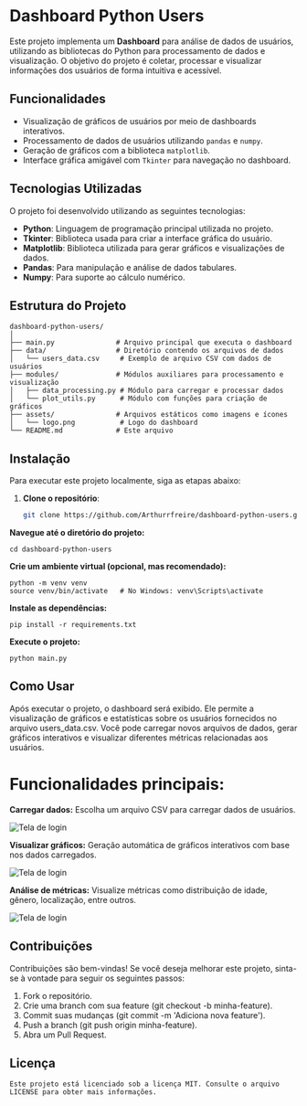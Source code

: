 # Dashboard Python Users

Este projeto implementa um **Dashboard** para análise de dados de usuários, utilizando as bibliotecas do Python para processamento de dados e visualização. O objetivo do projeto é coletar, processar e visualizar informações dos usuários de forma intuitiva e acessível.

## Funcionalidades

- Visualização de gráficos de usuários por meio de dashboards interativos.
- Processamento de dados de usuários utilizando `pandas` e `numpy`.
- Geração de gráficos com a biblioteca `matplotlib`.
- Interface gráfica amigável com `Tkinter` para navegação no dashboard.

## Tecnologias Utilizadas

O projeto foi desenvolvido utilizando as seguintes tecnologias:

- **Python**: Linguagem de programação principal utilizada no projeto.
- **Tkinter**: Biblioteca usada para criar a interface gráfica do usuário.
- **Matplotlib**: Biblioteca utilizada para gerar gráficos e visualizações de dados.
- **Pandas**: Para manipulação e análise de dados tabulares.
- **Numpy**: Para suporte ao cálculo numérico.
  
## Estrutura do Projeto

    dashboard-python-users/
    │
    ├── main.py               # Arquivo principal que executa o dashboard
    ├── data/                 # Diretório contendo os arquivos de dados
    │   └── users_data.csv     # Exemplo de arquivo CSV com dados de usuários
    ├── modules/              # Módulos auxiliares para processamento e visualização
    │   ├── data_processing.py # Módulo para carregar e processar dados
    │   └── plot_utils.py      # Módulo com funções para criação de gráficos
    ├── assets/               # Arquivos estáticos como imagens e ícones
    │   └── logo.png           # Logo do dashboard
    └── README.md             # Este arquivo


## Instalação

Para executar este projeto localmente, siga as etapas abaixo:

1. **Clone o repositório**:
   ```bash
   git clone https://github.com/Arthurrfreire/dashboard-python-users.git

**Navegue até o diretório do projeto:**

    cd dashboard-python-users

**Crie um ambiente virtual (opcional, mas recomendado):**

    python -m venv venv
    source venv/bin/activate   # No Windows: venv\Scripts\activate

**Instale as dependências:**

    pip install -r requirements.txt

**Execute o projeto:**

    python main.py

## Como Usar
Após executar o projeto, o dashboard será exibido. Ele permite a visualização de gráficos e estatísticas sobre os usuários fornecidos no arquivo users_data.csv. Você pode carregar novos arquivos de dados, gerar gráficos interativos e visualizar diferentes métricas relacionadas aos usuários.

# Funcionalidades principais:

**Carregar dados:** Escolha um arquivo CSV para carregar dados de usuários.

![Tela de login](https://i.imgur.com/01BMqK3.png)

**Visualizar gráficos:** Geração automática de gráficos interativos com base nos dados carregados.

![Tela de login](https://i.imgur.com/vPgO1Z6.png)

**Análise de métricas:** Visualize métricas como distribuição de idade, gênero, localização, entre outros.

![Tela de login](https://i.imgur.com/XE0y9Y5.png)

## Contribuições

Contribuições são bem-vindas! Se você deseja melhorar este projeto, sinta-se à vontade para seguir os seguintes passos:

1. Fork o repositório.
2. Crie uma branch com sua feature (git checkout -b minha-feature).
3. Commit suas mudanças (git commit -m 'Adiciona nova feature').
4. Push a branch (git push origin minha-feature).
5. Abra um Pull Request.

## Licença

    Este projeto está licenciado sob a licença MIT. Consulte o arquivo LICENSE para obter mais informações.

